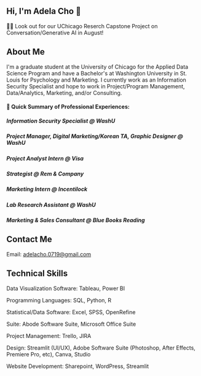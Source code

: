 ## Hi, I'm Adela Cho 👋
👷‍♀️ Look out for our UChicago Reserch Capstone Project on Conversation/Generative AI in August!

## About Me
I'm a graduate student at the University of Chicago for the Applied Data Science Program and have a Bachelor's at Washington University in St. Louis for Psychology and Marketing. I currently work as an Information Security Specialist and hope to work in Project/Program Management, Data/Analytics, Marketing, and/or Consulting.

#### 🌱 Quick Summary of Professional Experiences:
##### Information Security Specialist @ WashU
##### Project Manager, Digital Marketing/Korean TA, Graphic Designer @ WashU
##### Project Analyst Intern @ Visa
##### Strategist @ Rem & Company
##### Marketing Intern @ Incentilock
##### Lab Research Assistant @ WashU
##### Marketing & Sales Consultant @ Blue Books Reading

## Contact Me
Email: adelacho.0719@gmail.com

## Technical Skills
  Data Visualization Software: Tableau, Power BI
  
  Programming Languages: SQL, Python, R

  Statistical/Data Software: Excel, SPSS, OpenRefine

  Suite: Abode Software Suite, Microsoft Office Suite
  
  Project Management: Trello, JIRA
  
  Design: Streamlit (UI/UX), Adobe Software Suite (Photoshop, After Effects, Premiere Pro, etc), Canva, Studio
  
  Website Development: Sharepoint, WordPress, Streamlit


<!--
**adelach0/adelach0** is a ✨ _special_ ✨ repository because its `README.md` (this file) appears on your GitHub profile.

Here are some ideas to get you started:

- 🔭 I’m currently working on ...
- 🌱 I’m currently learning ...
- 👯 I’m looking to collaborate on ...
- 🤔 I’m looking for help with ...
- 💬 Ask me about ...
- 📫 How to reach me: ...
- 😄 Pronouns: ...
- ⚡ Fun fact: ...
-->
